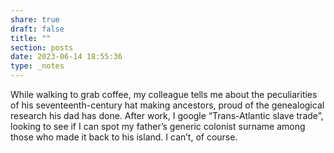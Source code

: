 ```yaml
---
share: true
draft: false
title: ""
section: posts
date: 2023-06-14 18:55:36
type: _notes
---
```


While walking to grab coffee, my colleague tells me about the peculiarities of his seventeenth-century hat making ancestors, proud of the genealogical research his dad has done. After work, I google “Trans-Atlantic slave trade”, looking to see if I can spot my father’s generic colonist surname among those who made it back to his island. I can’t, of course. 
